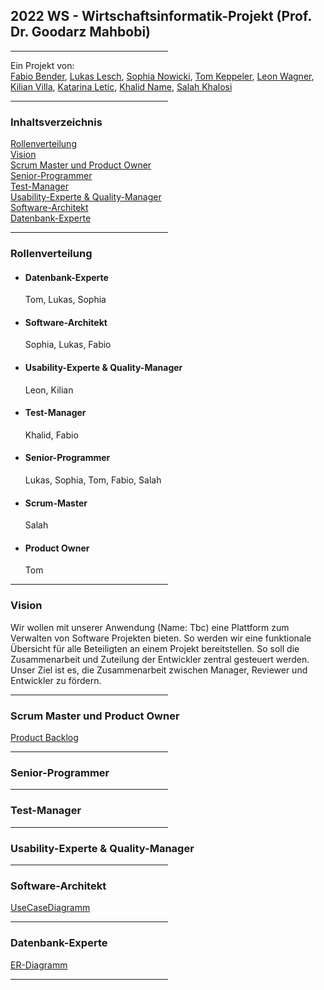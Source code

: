 ## 2022 WS - Wirtschaftsinformatik-Projekt (Prof. Dr. Goodarz Mahbobi)

<hr width="50%" align="left">

Ein Projekt von: <br/>[Fabio Bender](https://git.fslab.de/fbend12s), [Lukas Lesch](https://git.fslab.de/llesch2s), [Sophia Nowicki](https://git.fslab.de/snowic2s), [Tom Keppeler](https://git.fslab.de/tkeppe2s), [Leon Wagner](https://git.fslab.de/tkeppe2s/bsi-projekt-ws22-tbc), [Kilian Villa](https://git.fslab.de/tkeppe2s/bsi-projekt-ws22-tbc), [Katarina Letic](https://git.fslab.de/tkeppe2s/bsi-projekt-ws22-tbc), [Khalid Name](https://git.fslab.de/tkeppe2s/bsi-projekt-ws22-tbc), [Salah Khalosi](https://git.fslab.de/tkeppe2s/bsi-projekt-ws22-tbc)

<hr width="50%" align="left">

### Inhaltsverzeichnis
[Rollenverteilung](#rollenverteilung)<br>
[Vision](#vision)<br>
[Scrum Master und Product Owner](#scrum-master-und-product-owner)<br>
[Senior-Programmer](#senior-programmer)<br>
[Test-Manager](#test-manager)<br>
[Usability-Experte & Quality-Manager](#usability-experte-&-quality-manager)<br>
[Software-Architekt](#software-architekt)<br>
[Datenbank-Experte](#datenbank-experte)<br>

<hr width="50%" align="left">


### Rollenverteilung
<ul>
<li><h4>Datenbank-Experte</h4><span>Tom, Lukas, Sophia</span></li>
<li><h4>Software-Architekt</h4><span>Sophia, Lukas, Fabio</span></li>
<li><h4>Usability-Experte & Quality-Manager</h4><span>Leon, Kilian</span></li>
<li><h4>Test-Manager</h4><span>Khalid, Fabio</span></li>
<li><h4>Senior-Programmer</h4><span>Lukas, Sophia, Tom, Fabio, Salah</span></li>
<li><h4>Scrum-Master</h4><span>Salah</span></li>
<li><h4>Product Owner</h4><span>Tom</span></li>
</ul>

<hr width="50%" align="left">

### Vision

Wir wollen mit unserer Anwendung (Name: Tbc) eine Plattform zum Verwalten von Software Projekten bieten. So werden wir eine funktionale Übersicht für alle Beteiligten an einem Projekt bereitstellen. So soll die Zusammenarbeit und Zuteilung der Entwickler zentral gesteuert werden. Unser Ziel ist es, die Zusammenarbeit zwischen Manager, Reviewer und Entwickler zu fördern.

<hr width="50%" align="left">

### Scrum Master und Product Owner

[Product Backlog](https://git.fslab.de/tkeppe2s/bsi-projekt-ws22-tbc/-/blob/main/docs/productOwner/Product-Backlog.pdf)

<hr width="50%" align="left">

### Senior-Programmer


<hr width="50%" align="left">

### Test-Manager

<hr width="50%" align="left">

### Usability-Experte & Quality-Manager

<hr width="50%" align="left">

### Software-Architekt
[UseCaseDiagramm](https://git.fslab.de/tkeppe2s/bsi-projekt-ws22-tbc/-/blob/main/docs/diagram/UseCaseDiagramm.svg) <br>

<hr width="50%" align="left">

### Datenbank-Experte

[ER-Diagramm](https://git.fslab.de/tkeppe2s/bsi-projekt-ws22-tbc/-/blob/main/docs/diagram/ERDiagramm-Semantisch.svg) <br>

<hr width="50%" align="left">
